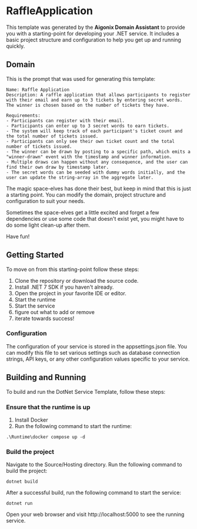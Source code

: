 # RaffleApplication
This template was generated by the **Aigonix Domain Assistant** to provide you with a starting-point for developing your .NET service. It includes a basic project structure and configuration to help you get up and running quickly.

## Domain
This is the prompt that was used for generating this template:
```
Name: Raffle Application
Description: A raffle application that allows participants to register with their email and earn up to 3 tickets by entering secret words. The winner is chosen based on the number of tickets they have.

Requirements:
- Participants can register with their email.
- Participants can enter up to 3 secret words to earn tickets.
- The system will keep track of each participant's ticket count and the total number of tickets issued.
- Participants can only see their own ticket count and the total number of tickets issued.
- The winner can be drawn by posting to a specific path, which emits a "winner-drawn" event with the timestamp and winner information.
- Multiple draws can happen without any consequence, and the user can find their own draw by timestamp later.
- The secret words can be seeded with dummy words initially, and the user can update the string-array in the aggregate later.

```

The magic space-elves has done their best, but keep in mind that this is just a starting point.
You can modify the domain, project structure and configuration to suit your needs.

Sometimes the space-elves get a little excited and forget a few dependencies or use some code that doesn't exist yet, you might have to do some light clean-up after them.

Have fun!

## Getting Started
 To move on from this starting-point follow these steps:

1. Clone the repository or download the source code.
2. Install .NET 7 SDK if you haven't already.
3. Open the project in your favorite IDE or editor.
4. Start the runtime
5. Start the service
6. figure out what to add or remove
7. iterate towards success!

### Configuration
The configuration of your service is stored in the appsettings.json file. You can modify this file to set various settings such as database connection strings, API keys, or any other configuration values specific to your service.

## Building and Running
To build and run the DotNet Service Template, follow these steps:

### Ensure that the runtime is up
1. Install Docker
2. Run the following command to start the runtime:
```shell
.\Runtime\docker compose up -d
```

### Build the project
Navigate to the Source/Hosting directory.
Run the following command to build the project:

```shell
dotnet build
```
After a successful build, run the following command to start the service:
```shell
dotnet run
```

Open your web browser and visit http://localhost:5000 to see the running service.

